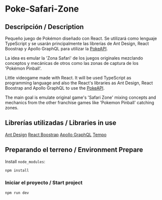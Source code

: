 # Poke-Safari-Zone

## Descripción / Description

Pequeño juego de Pokémon diseñado con React. Se utilizará como lenguaje TypeScript y se usarán principalmente las librerías de Ant Design, React Boostrap y Apollo GraphQL para utilizar la [PokeAPI](https://graphql-pokeapi.vercel.app/).

La idea es emular la 'Zona Safari' de los juegos originales mezclando conceptos y mecánicas de otros como las zonas de captura de los 'Pokémon Pinball'.

Little videogame made with React. It will be used TypeScript as programming language and also the React's libraries as Ant Design, React Boostrap and Apollo GraphQL to use the [PokeAPI](https://graphql-pokeapi.vercel.app/).

The main goal is emulate original game's 'Safari Zone' mixing concepts and mechanics from the other franchise games like 'Pokemon Pinball' catching zones.

## Librerías utilizadas / Libraries in use

[Ant Design](https://ant.design/)
[React Boostrap](https://react-bootstrap.netlify.app/)
[Apollo GraphQL](https://www.apollographql.com/)
[Tempo](https://tempo.formkit.com/)

## Preparando el terreno / Environment Prepare

Install `node_modules`:

```bash
npm install
```

### Iniciar el proyecto / Start project

```bash
npm run dev
```